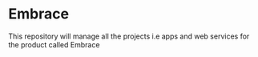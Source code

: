 Embrace
=======

This repository will manage all the projects i.e apps and web services for the product called Embrace
